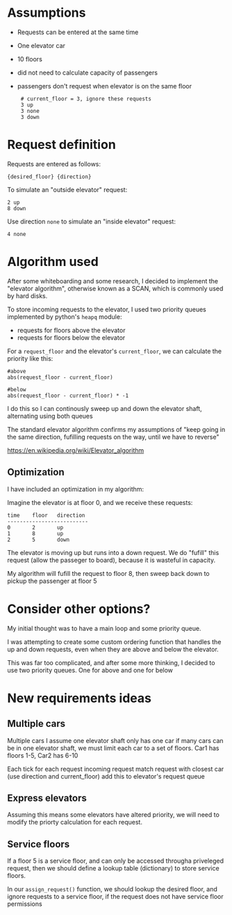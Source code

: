 # Assumptions
* Requests can be entered at the same time
* One elevator car
* 10 floors
* did not need to calculate capacity of passengers
* passengers don't request when elevator is on the same floor

       # current_floor = 3, ignore these requests
       3 up
       3 none
       3 down


# Request definition

Requests are entered as follows:

    {desired_floor} {direction}

To simulate an "outside elevator" request:

    2 up
    8 down


Use direction `none` to simulate an "inside elevator" request:

    4 none

# Algorithm used
After some whiteboarding and some research, I decided to implement the "elevator algorithm", otherwise known as a SCAN, which is commonly used by hard disks.

To store incoming requests to the elevator, I used two priority queues implemented by python's `heapq` module:

* requests for floors above the elevator
* requests for floors below the elevator 

For a `request_floor` and the elevator's `current_floor`, we can calculate the priority like this:

    #above
    abs(request_floor - current_floor) 

    #below
    abs(request_floor - current_floor) * -1


I do this so I can continously sweep up and down the elevator shaft, alternating
using both queues

The standard elevator algorithm confirms my assumptions of
"keep going in the same direction, fufilling requests on the way, until we have to reverse"

https://en.wikipedia.org/wiki/Elevator_algorithm


## Optimization
I have included an optimization in my algorithm:

Imagine the elevator is at floor 0, and we receive these requests:

    time    floor   direction
    --------------------------
    0       2       up
    1       8       up
    2       5       down

The elevator is moving up but runs into a down request. We do "fufill" this request (allow the passeger to board), because it is wasteful in capacity.

My algorithm will fufill the request to floor 8, then sweep back down to pickup the passenger at floor 5 



# Consider other options?
My initial thought was to have a main loop and some priority queue.

I was attempting to create some custom ordering function that handles the up and down requests, even when they are above and below the elevator.

This was far too complicated, and after some more thinking, I decided to use two priority queues. One for above and one for below

# New requirements ideas

## Multiple cars
Multiple cars 
I assume one elevator shaft only has one car
    if many cars can be in one elevator shaft, we must limit each car to a set of floors. Car1 has floors 1-5, Car2 has 6-10

Each tick
    for each request incoming request
        match request with closest car (use direction and current_floor)
        add this to elevator's request queue

## Express elevators
Assuming this means some elevators have altered priority, we will need to modify the priorty calculation for each request.

## Service floors
If a floor 5 is a service floor, and can only be accessed througha priveleged request, then we should define a lookup table (dictionary) to store service floors.

In our `assign_request()` function, we should lookup the desired floor, and ignore requests to a service floor, if the request does not have service floor permissions
